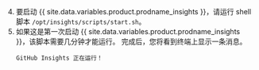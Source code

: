 4. 要启动 {{ site.data.variables.product.prodname_insights }}，请运行 shell 脚本 `/opt/insights/scripts/start.sh`。
5. 如果这是第一次启动 {{ site.data.variables.product.prodname_insights }}，该脚本需要几分钟才能运行。 完成后，您将看到终端上显示一条消息。
    ```
    GitHub Insights 正在运行！
    ```
